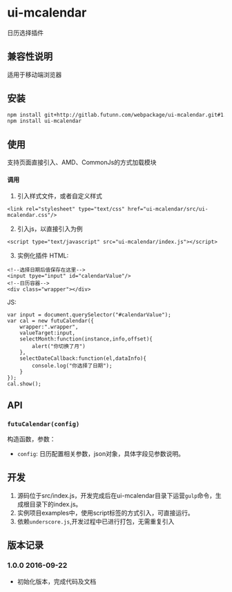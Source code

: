 # ui-mcalendar
日历选择插件

## 兼容性说明
适用于移动端浏览器

## 安装

```sh
npm install git+http://gitlab.futunn.com/webpackage/ui-mcalendar.git#1.0.0
npm install ui-mcalendar
```

## 使用
支持页面直接引入、AMD、CommonJs的方式加载模块

#### 调用
1. 引入样式文件，或者自定义样式 
```
<link rel="stylesheet" type="text/css" href="ui-mcalendar/src/ui-mcalendar.css"/>
```
2. 引入js，以直接引入为例
```
<script type="text/javascript" src="ui-mcalendar/index.js"></script>
```
3. 实例化插件
HTML:
```
<!--选择日期后值保存在这里-->
<input tpye="input" id="calendarValue"/>
<!--日历容器-->
<div class="wrapper"></div>
```
JS:
```
var input = document.querySelector("#calendarValue");
var cal = new futuCalendar({
    wrapper:".wrapper",
    valueTarget:input,
    selectMonth:function(instance,info,offset){
        alert("你切换了月") 
    },
    selectDateCallback:function(el,dataInfo){
        console.log("你选择了日期");
    }
});
cal.show();
```

## API
### `futuCalendar(config)`
构造函数，参数：

- `config`: 日历配置相关参数，json对象，具体字段见参数说明。

## 开发
1. 源码位于src/index.js，开发完成后在ui-mcalendar目录下运营`gulp`命令，生成根目录下的index.js。
2. 实例项目examples中，使用script标签的方式引入，可直接运行。
3. 依赖`underscore.js`,开发过程中已进行打包，无需重复引入

## 版本记录

### 1.0.0 2016-09-22
- 初始化版本，完成代码及文档
